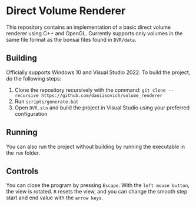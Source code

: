 # Direct Volume Renderer

This repository contains an implementation of a basic direct volume renderer using C++ and OpenGL. 
Currently supports only volumes in the same file format as the bonsai files found in `DVR/data`.

## Building

Officially supports Windows 10 and Visual Studio 2022. To build the project, do the following steps:

1. Clone the repository recursively with the command: `git clone --recursive https://github.com/daniisovich/volume_renderer`
2. Run `scripts/generate.bat`
3. Open `DVR.sln` and build the project in Visual Studio using your preferred configuration

## Running

You can also run the project without building by running the executable in the `run` folder.

## Controls

You can close the program by pressing `Escape`. With the `left mouse button`, the view is rotated. `R` resets the view, and you can change the smooth step start and end value with the `arrow keys`.
